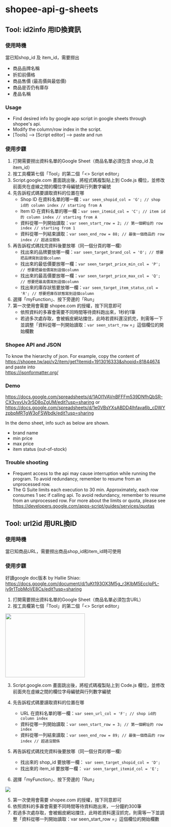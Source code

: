 # shopee-api-g-sheets
## Tool: id2info 用ID換資訊
### 使用時機
當已知shop_id 及 item_id，需要撈出
* 商品品牌名稱
* 折扣前價格
* 商品售價 (最高價與最低價)
* 商品是否仍有庫存
* 產品名稱
### Usage
* Find desired info by google app script in google sheets through shopee's api.
* Modify the column/row index in the script.
* [Tools] --> [Script editor] --> paste and run
### 使用步驟
1. 打開需要撈出資料名單的Google Sheet（商品名單必須包含 shop_id 及 item_id）
2. 按工具欄第七個「Tool」的第二個「<> Script editor」
3. Script.google.com 畫面跳出後，將程式碼複製貼上到 Code.js 欄位，並修改前面夾在虛線之間的欄位字母編號與行列數字編號
4. 先告訴程式碼要讀取資料的位置在哪
    * Shop ID 在資料名單的哪一欄：`var seen_shopid_col = 'G'; // shop id的 column index // starting from A`
    * Item ID 在資料名單的哪一欄：`var seen_itemid_col = 'C'; // item id的 column index // starting from A`
    * 資料從哪一列開始讀取：`var seen_start_row = 2; // 第一個網址的 row index // starting from 1`
    * 資料從哪一列結束讀取：`var seen_end_row = 88; // 最後一個商品的 row index // 超過沒關係`
5. 再告訴程式碼找完資料後要放哪（同一個分頁的哪一欄）
    * 找出來的品牌要放哪一欄：`var seen_target_brand_col = 'O'; // 想要把品牌寫到這個column`
    * 找出來的最低價要放哪一欄：`var seen_target_price_min_col = 'P'; // 想要把最低價寫到這個column`
    * 找出來的最高價要放哪一欄：`var seen_target_price_max_col = 'Q'; // 想要把最高價寫到這個column`
    * 找出來的庫存狀態要放哪一欄：`var seen_target_item_status_col = 'R'; // 想要把庫存狀態寫到這個column`
6. 選擇「myFunction」、按下旁邊的「Run」
7. 第一次使用會需要 shopee.com 的授權，按下同意即可
    * 依照資料的多寡會需要不同時間等待資料跑出來，1秒約1筆
    * 若過多次處存取，會被蝦皮網站擋住，此時若資料還沒抓完，則需等一下並調整「資料從哪一列開始讀取：`var seen_start_row` =」這個欄位的開始欄數

### Shopee API and JSON
To know the hierarchy of json. For example, copy the content of  
    https://shopee.tw/api/v2/item/get?itemid=1913016333&shopid=81844674  
and paste into   
    https://jsonformatter.org/  
### Demo
https://docs.google.com/spreadsheets/d/1AOl1VAVnBFFFm539DNfhQbSR-CX3vxvUy3r5D8oZgUM/edit?usp=sharing
or
https://docs.google.com/spreadsheets/d/1e0VBsYXsABDD4lhfava6b_cDWYzpbpMRTgW3oFSWbdk/edit?usp=sharing

In the demo sheet, info such as below are shown. 
* brand name
* min price
* max price
* item status (out-of-stock)
### Trouble shooting
* Frequent access to the api may cause interruption while running the program. To avoid redundancy, remember to resume from an unprocessed row.
* The G Suite limits each execution to 30 min. Approximately, each row consumes 1 sec if calling api. To avoid redundancy, remember to resume from an unprocessed row. For more about the limits or quota, please see https://developers.google.com/apps-script/guides/services/quotas

## Tool: url2id 用URL換ID
### 使用時機
當已知商品URL，需要撈出商品shop_id和item_id時可使用
### 使用步驟
好讀google doc版本 by Hallie Shiao: https://docs.google.com/document/d/1uKt193OX3M5g_r3KIbM5EccIpPL-iy9r1TobMoVE8Cs/edit?usp=sharing
1. 打開需要撈出資料名單的Google Sheet（商品名單必須包含URL）
2. 按工具欄第七個「Tool」的第二個「<> Script editor」

  <img src="https://i.imgur.com/xRzmVU7.png" width="250" height="200" />

3. Script.google.com 畫面跳出後，將程式碼複製貼上到 Code.js 欄位，並修改前面夾在虛線之間的欄位字母編號與行列數字編號

4. 先告訴程式碼要讀取資料的位置在哪
   * URL 在資料名單的哪一欄：`var seen_url_col = 'F'; // shop id的 column index`
   * 資料從哪一列開始讀取：`var seen_start_row = 3; // 第一個網址的 row index`
   * 資料從哪一列結束讀取：`var seen_end_row = 89; // 最後一個商品的 row index // 超過沒關係`
5. 再告訴程式碼找完資料後要放哪（同一個分頁的哪一欄）
   * 找出來的 shop_id 要放哪一欄： `var seen_target_shopid_col = 'D'; `
   * 找出來的 item_id 要放哪一欄： `var seen_target_itemid_col = 'E'; `
4. 選擇「myFunction」、按下旁邊的「Run」

  <img src="https://i.imgur.com/cv18iYr.png"/>    

5. 第一次使用會需要 shopee.com 的授權，按下同意即可
6. 依照資料的多寡會需要不同時間等待資料跑出來，一分鐘約300筆
7. 若過多次處存取，會被蝦皮網站擋住，此時若資料還沒抓完，則需等一下並調整「資料從哪一列開始讀取：var seen_start_row =」這個欄位的開始欄數
